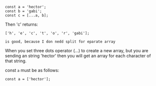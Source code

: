     const a = 'hector';
    const b = 'gabi';
    const c = [...a, b];

Then 'c' returns:

    ['h', 'e', 'c', 't', 'o', 'r', 'gabi'];

    is good, because I don nedd split for eparate array

When you set three dots operator (...) to create
a new array, but you are sending an string
'hector' then you will get an array for each
character of that string.

const `a` must be as follows:

    const a = ['hector'];
